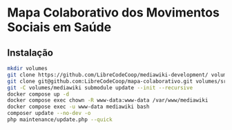 # Mapa Colaborativo dos Movimentos Sociais em Saúde

## Instalação

```bash
mkdir volumes
git clone https://github.com/LibreCodeCoop/mediawiki-development/ volumes/mediakiwi
git clone git@github.com:LibreCodeCoop/mapa-colaborativo.git volumes/src
git -C volumes/mediawiki submodule update --init --recursive
docker compose up -d
docker compose exec chown -R www-data:www-data /var/www/mediawiki
docker compose exec -u www-data mediawiki bash
composer update --no-dev -o
php maintenance/update.php --quick
```
